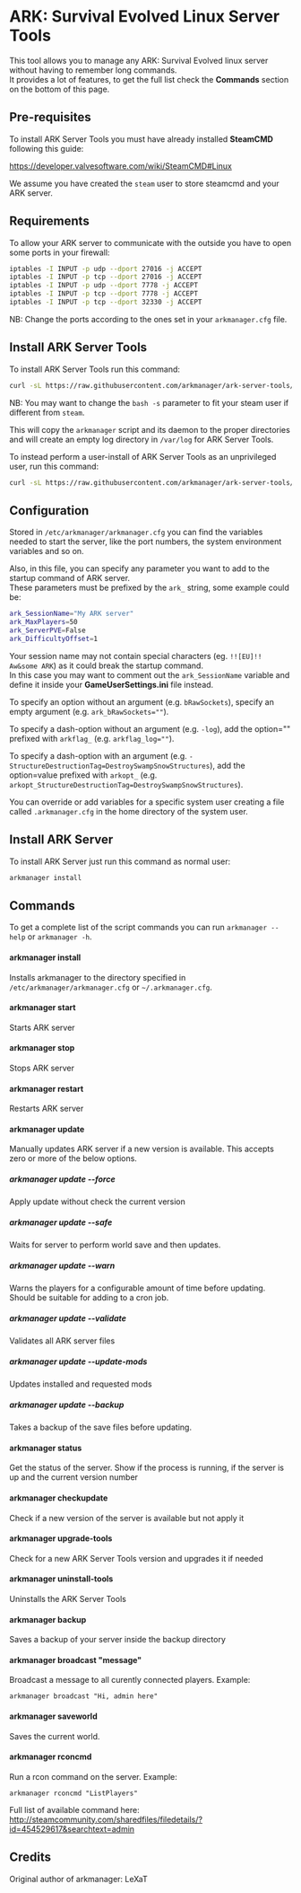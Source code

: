 # ARK: Survival Evolved Linux Server Tools

This tool allows you to manage any ARK: Survival Evolved linux server without having to remember long commands.  
It provides a lot of features, to get the full list check the **Commands** section on the bottom of this page.

## Pre-requisites

To install ARK Server Tools you must have already installed **SteamCMD** following this guide:

https://developer.valvesoftware.com/wiki/SteamCMD#Linux

We assume you have created the `steam` user to store steamcmd and your ARK server.

## Requirements

To allow your ARK server to communicate with the outside you have to open some ports in your firewall:

```sh
iptables -I INPUT -p udp --dport 27016 -j ACCEPT
iptables -I INPUT -p tcp --dport 27016 -j ACCEPT
iptables -I INPUT -p udp --dport 7778 -j ACCEPT
iptables -I INPUT -p tcp --dport 7778 -j ACCEPT
iptables -I INPUT -p tcp --dport 32330 -j ACCEPT
```

NB: Change the ports according to the ones set in your `arkmanager.cfg` file.

## Install ARK Server Tools

To install ARK Server Tools run this command:

```sh
curl -sL https://raw.githubusercontent.com/arkmanager/ark-server-tools/master/netinstall.sh | sudo bash -s steam
```

NB: You may want to change the `bash -s` parameter to fit your steam user if different from `steam`.

This will copy the `arkmanager` script and its daemon to the proper directories and will create an empty log directory in `/var/log` for ARK Server Tools.

To instead perform a user-install of ARK Server Tools as an unprivileged user, run this command:

```sh
curl -sL https://raw.githubusercontent.com/arkmanager/ark-server-tools/master/netinstall.sh | bash -s -- --me
```

## Configuration

Stored in `/etc/arkmanager/arkmanager.cfg` you can find the variables needed to start the server, like the port numbers, the system environment variables and so on.

Also, in this file, you can specify any parameter you want to add to the startup command of ARK server.  
These parameters must be prefixed by the `ark_` string, some example could be:

```sh
ark_SessionName="My ARK server"
ark_MaxPlayers=50
ark_ServerPVE=False
ark_DifficultyOffset=1
```

Your session name may not contain special characters (eg. `!![EU]!! Aw&some ARK`) as it could break the startup command.  
In this case you may want to comment out the `ark_SessionName` variable and define it inside your **GameUserSettings.ini** file instead.

To specify an option without an argument (e.g. `bRawSockets`), specify an empty argument (e.g. `ark_bRawSockets=""`).

To specify a dash-option without an argument (e.g. `-log`), add the option="" prefixed with `arkflag_` (e.g. `arkflag_log=""`).

To specify a dash-option with an argument (e.g. `-StructureDestructionTag=DestroySwampSnowStructures`), add the option=value prefixed with `arkopt_` (e.g. `arkopt_StructureDestructionTag=DestroySwampSnowStructures`).

You can override or add variables for a specific system user creating a file called `.arkmanager.cfg` in the home directory of the system user.

## Install ARK Server

To install ARK Server just run this command as normal user:

```sh
arkmanager install
```
## Commands

To get a complete list of the script commands you can run `arkmanager --help` or `arkmanager -h`.

#### arkmanager install
Installs arkmanager to the directory specified in `/etc/arkmanager/arkmanager.cfg` or `~/.arkmanager.cfg`.

#### arkmanager start
Starts ARK server

#### arkmanager stop
Stops ARK server

#### arkmanager restart
Restarts ARK server

#### arkmanager update
Manually updates ARK server if a new version is available.
This accepts zero or more of the below options.

##### arkmanager update --force
Apply update without check the current version

##### arkmanager update --safe
Waits for server to perform world save and then updates.

##### arkmanager update --warn
Warns the players for a configurable amount of time before updating.  Should be suitable for adding to a cron job.

##### arkmanager update --validate
Validates all ARK server files

##### arkmanager update --update-mods
Updates installed and requested mods

##### arkmanager update --backup
Takes a backup of the save files before updating.

#### arkmanager status
Get the status of the server. Show if the process is running, if the server is up and the current version number

#### arkmanager checkupdate
Check if a new version of the server is available but not apply it

#### arkmanager upgrade-tools
Check for a new ARK Server Tools version and upgrades it if needed

#### arkmanager uninstall-tools
Uninstalls the ARK Server Tools

#### arkmanager backup
Saves a backup of your server inside the backup directory

#### arkmanager broadcast "message"
Broadcast a message to all curently connected players. Example:
```
arkmanager broadcast "Hi, admin here"
```

#### arkmanager saveworld
Saves the current world.

#### arkmanager rconcmd <cmd>
Run a rcon command on the server. Example:
```
arkmanager rconcmd "ListPlayers"
```
Full list of available command here: http://steamcommunity.com/sharedfiles/filedetails/?id=454529617&searchtext=admin

## Credits

Original author of arkmanager: LeXaT
